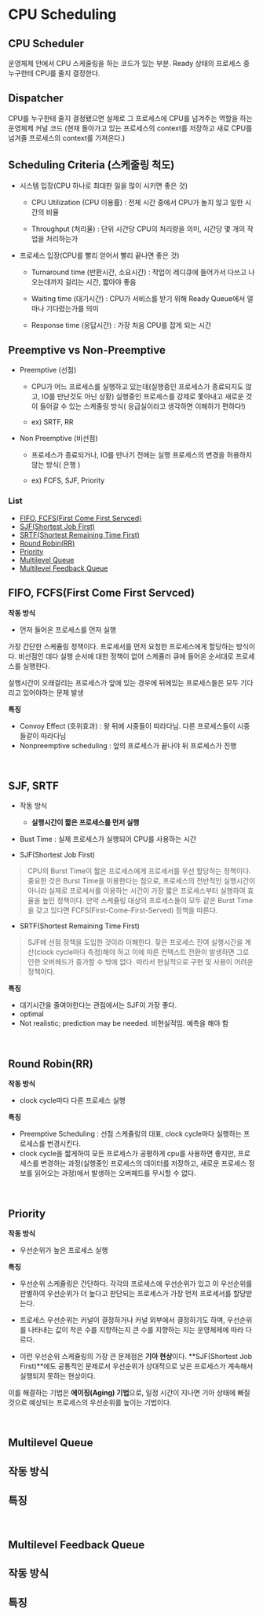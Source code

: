 # CPU Scheduling

  
## CPU Scheduler

운영체제 안에서 CPU 스케줄링을 하는 코드가 있는 부분. Ready 상태의 프로세스 중 누구한테 CPU를 줄지 결정한다.

## Dispatcher

CPU를 누구한테 줄지 결정됐으면 실제로 그 프로세스에 CPU를 넘겨주는 역할을 하는 운영체제 커널 코드
(현재 돌아가고 있는 프로세스의 context를 저장하고 새로 CPU를 넘겨줄 프로세스의 context를 가져온다.)







## Scheduling Criteria (스케줄링 척도)

- 시스템 입장(CPU 하나로 최대한 일을 많이 시키면 좋은 것)

  - CPU Utilization (CPU 이용률) : 전체 시간 중에서 CPU가 놀지 않고 일한 시간의 비율

  - Throughput (처리율) : 단위 시간당 CPU의 처리량을 의미, 시간당 몇 개의 작업을 처리하는가

- 프로세스 입장(CPU를 빨리 얻어서 빨리 끝나면 좋은 것)

  - Turnaround time (반환시간, 소요시간) : 작업이 레디큐에 들어가서 다쓰고 나오는데까지 걸리는 시간, 짧아야 좋음

  - Waiting time (대기시간) : CPU가 서비스를 받기 위해 Ready Queue에서 얼마나 기다렸는가를 의미

  - Response time (응답시간) : 가장 처음 CPU를 잡게 되는 시간


## Preemptive vs Non-Preemptive


- Preemptive (선점)

    - CPU가 어느 프로세스를 실행하고 있는데(실행중인 프로세스가 종료되지도 않고, IO를 만난것도 아닌 상황) 실행중인 프로세스를 강제로 쫓아내고 새로운 것이 들어갈 수 있는 스케줄링 방식( 응급실이라고 생각하면 이해하기 편하다!)

    - ex) SRTF, RR



- Non Preemptive (비선점)

  - 프로세스가 종료되거나, IO를 만나기 전에는 실행 프로세스의 변경을 허용하지 않는 방식( 은행 )

  - ex) FCFS, SJF, Priority




### List
  - [FIFO, FCFS(First Come First Servced)](#fifo-fcfsfirst-come-first-servced)
  - [SJF(Shortest Job First)](#sjf-srtf)
  - [SRTF(Shortest Remaining Time First)](#srtfshortest-remaining-time-first)
  - [Round Robin(RR)](#round-robinrr)
  - [Priority](#priority)
  - [Multilevel Queue](#multilevel-queue)
  - [Multilevel Feedback Queue](#multilevel-feedback-queue)


## FIFO, FCFS(First Come First Servced)

**작동 방식**
- 먼저 들어온 프로세스를 먼저 실행


가장 간단한 스케쥴링 정책이다. 프로세서를 먼저 요청한 프로세스에게 할당하는 방식이다. 비선점인 데다 실행 순서에 대한 정책이 없어 스케쥴러 큐에 들어온 순서대로 프로세스를 실행한다. 

실행시간이 오래걸리는 프로세스가 앞에 있는 경우에 뒤에있는 프로세스들은 모두 기다리고 있어야하는 문제 발생

**특징**
- Convoy Effect (호위효과) : 왕 뒤에 시중들이 따라다님. 다른 프로세스들이 시중들같이 따라다님
- Nonpreemptive scheduling : 앞의 프로세스가 끝나야 뒤 프로세스가 진행

<br>

## SJF, SRTF

- 작동 방식
  - **실행시간이 짧은 프로세스를 먼저 실행**

- Bust Time : 실제 프로세스가 실행되어 CPU를 사용하는 시간


- SJF(Shortest Job First)
> CPU의 Burst Time이 짧은 프로세스에게 프로세서를 우선 할당하는 정책이다. 중요한 것은 Burst Time을 이용한다는 점으로, 프로세스의 전반적인 실행시간이 아니라 실제로 프로세서를 이용하는 시간이 가장 짧은 프로세스부터 실행하여 효율을 높인 정책이다. 만약 스케쥴링 대상의 프로세스들이 모두 같은 Burst Time을 갖고 있다면 FCFS(First-Come-First-Served) 정책을 따른다.


-  SRTF(Shortest Remaining Time First) 
  > SJF에 선점 정책을 도입한 것이라 이해한다.
  > 잦은 프로세스 잔여 실행시간을 계산(clock cycle마다 측정)해야 하고 이에 따른 컨텍스트 전환이 발생하면 그로 인한 오버헤드가 증가할 수 밖에 없다. 따라서 현실적으로 구현 및 사용이 어려운 정책이다.


**특징**
  - 대기시간을 줄여야한다는 관점에서는 SJF이 가장 좋다.
  - optimal
  - Not realistic; prediction may be needed. 비현실적임. 예측을 해야 함


<br>

## Round Robin(RR)

**작동 방식**
- clock cycle마다 다른 프로세스 실행


**특징**
- Preemptive Scheduling : 선점 스케쥴링의 대표, clock cycle마다 실행하는 프로세스를 번경시킨다.
- clock cycle을 짧게하여 모든 프로세스가 공평하게 cpu를 사용하면 좋지만, 프로세스를 변경하는 과정(실행중인 프로세스의 데이터를 저장하고, 새로운 프로세스 정보를 읽어오는 과정)에서 발생하는 오버헤드를 무시할 수 없다.

<br>

## Priority

**작동 방식**
- 우선순위가 높은 프로세스 실행
  

**특징**
- 우선순위 스케쥴링은 간단하다. 각각의 프로세스에 우선순위가 있고 이 우선순위를 판별하여 우선순위가 더 높다고 판단되는 프로세스가 가장 먼저 프로세서를 할당받는다. 

- 프로세스 우선순위는 커널이 결정하거나 커널 외부에서 결정하기도 하며, 우선순위를 나타내는 값이 작은 수를 지향하는지 큰 수를 지향하는 지는 운영체제에 따라 다르다.

- 이런 우선순위 스케쥴링의 가장 큰 문제점은 **기아 현상**이다. **SJF(Shortest Job First)**에도 공통적인 문제로서 우선순위가 상대적으로 낮은 프로세스가 계속해서 실행되지 못하는 현상이다.

이를 해결하는 기법은 **에이징(Aging) 기법**으로, 일정 시간이 지나면 기아 상태에 빠질 것으로 예상되는 프로세스의 우선순위를 높이는 기법이다.





<br>

## Multilevel Queue

**작동 방식**
- 


**특징**
- 


<br>

## Multilevel Feedback Queue

**작동 방식**
- 


**특징**
- 





